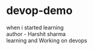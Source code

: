 # devop-demo
when i started learning
<br>
author - Harshit sharma
<br>
learning and Working on devops

